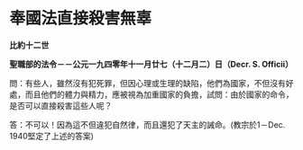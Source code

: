 # 奉國法直接殺害無辜


**比約十二世**

**聖職部的法令－－公元一九四零年十一月廿七（十二月二）日（Decr. S. Officii）**





問：有些人，雖然沒有犯死罪，但因心理或生理的缺陷，他們為國家，不但沒有好處，而且他們的體力與精力，應被視為加重國家的負擔，試問：由於國家的命令，是否可以直接殺害這些人呢？

答：不可以！因為這不但違犯自然律，而且還犯了天主的誡命。(教宗於1－Dec. 1940堅定了上述的答案)

